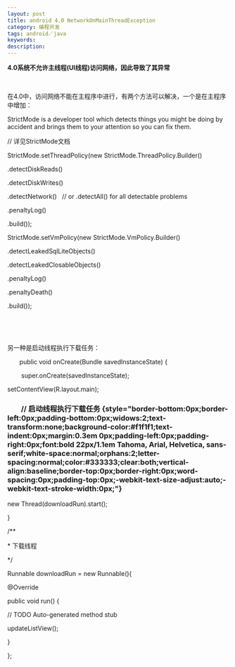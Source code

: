 ```yaml
---
layout: post
title: android 4.0 NetworkOnMainThreadException
category: 编程开发
tags: android／java
keywords: 
description: 
---
```


**4.0系统不允许主线程(UI线程)访问网络，因此导致了其异常**

 

在4.0中，访问网络不能在主程序中进行，有两个方法可以解决，一个是在主程序中增加：

StrictMode is a developer tool which detects things you might be doing
by accident and brings them to your attention so you can fix them.

// 详见StrictMode文档

StrictMode.setThreadPolicy(new StrictMode.ThreadPolicy.Builder()

.detectDiskReads()

.detectDiskWrites()

.detectNetwork()   // or .detectAll() for all detectable problems

.penaltyLog()

.build());

StrictMode.setVmPolicy(new StrictMode.VmPolicy.Builder()

.detectLeakedSqlLiteObjects()

.detectLeakedClosableObjects()

.penaltyLog()

.penaltyDeath()

.build());

 

 

另一种是启动线程执行下载任务：

       public void onCreate(Bundle savedInstanceState) {

        super.onCreate(savedInstanceState);

setContentView(R.layout.main);

###          // 启动线程执行下载任务 {style="border-bottom:0px;border-left:0px;padding-bottom:0px;widows:2;text-transform:none;background-color:#f1f1f1;text-indent:0px;margin:0.3em 0px;padding-left:0px;padding-right:0px;font:bold 22px/1.1em Tahoma, Arial, Helvetica, sans-serif;white-space:normal;orphans:2;letter-spacing:normal;color:#333333;clear:both;vertical-align:baseline;border-top:0px;border-right:0px;word-spacing:0px;padding-top:0px;-webkit-text-size-adjust:auto;-webkit-text-stroke-width:0px;"}

new Thread(downloadRun).start();

}

/\*\*

\* 下载线程

\*/

Runnable downloadRun = new Runnable(){

@Override

public void run() {

// TODO Auto-generated method stub

updateListView();

}

};

 








